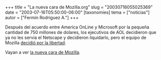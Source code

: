 +++
title = "La nueva cara de Mozilla.org"
slug = "20030716055025369"
date = "2003-07-16T05:50:00-06:00"
[taxonomies]
tema = ["noticias"]
autor = ["Fermin Rodriguez A."]
+++

Después del acuerdo entre America OnLine y Microsoft por la pequeña
cantidad de 750 millones de dolares, los ejecutivos de AOL decidieron
que ya no les servía el Netscape y decidieron liquidarlo, pero el equipo
de Mozilla [decidió por la libertad](http://www.mozillafoundation.org/).

Vayan a ver [la nueva cara de Mozilla](http://www.mozilla.org/).
